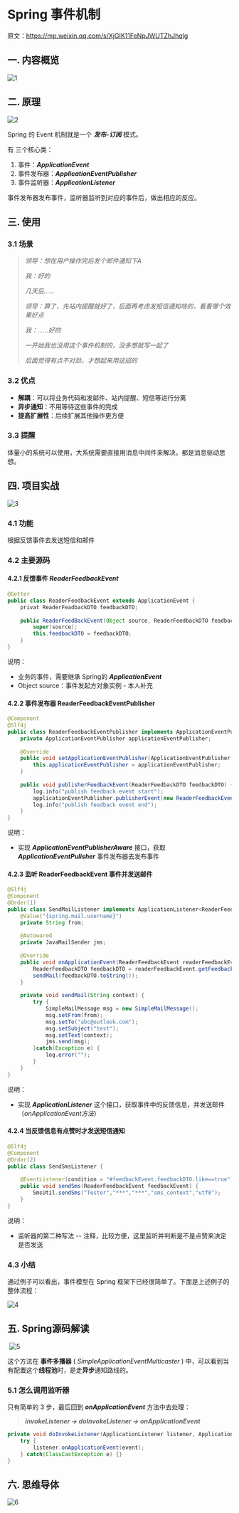 # Spring 事件机制

原文：https://mp.weixin.qq.com/s/XjGIK11FeNpJWUTZhJhqlg



## 一. 内容概览

![1](./images/Spring_Event/1.webp)

## 二. 原理

![2](./images/Spring_Event/2.webp)

Spring 的 Event 机制就是一个 ***发布-订阅*** 模式。

有 三个核心类：

1. 事件：***ApplicationEvent***
2. 事件发布器：***ApplicationEventPublisher***
3. 事件监听器：***ApplicationListener***

事件发布器发布事件，监听器监听到对应的事件后，做出相应的反应。

## 三. 使用

### 3.1 场景

> *领导：想在用户操作完后发个邮件通知下A*
>
> *我：好的*
>
> *几天后……*
>
> *领导：算了，先站内提醒就好了，后面再考虑发短信通知啥的，看看哪个效果好点*
>
> *我：……好的*
>
> *一开始我也没用这个事件机制的，没多想就写一起了*
>
> *后面觉得有点不对劲，才想起来用这招的*

### 3.2 优点

* **解耦**：可以将业务代码和发邮件、站内提醒、短信等进行分离
* **异步通知**：不用等待这些事件的完成
* **提高扩展性**：后续扩展其他操作更方便

### 3.3 提醒

体量小的系统可以使用，大系统需要直接用消息中间件来解决。都是消息驱动思想。

## 四. 项目实战

![3](./images/Spring_Event/3.webp)

### 4.1 功能

根据反馈事件去发送短信和邮件

### 4.2 主要源码

#### 4.2.1 反馈事件 *ReaderFeedbackEvent*

```java
@Getter
public class ReaderFeedbackEvent extends ApplicationEvent {
    privat ReaderFeadbackDTO feedbackDTO;
    
    public ReaderFeedBackEvent(Object source, ReaderFeedbackDTO feadbackDTO) {
        super(source);
        this.feedbackDTO = feedbackDTO;
    }
}
```

说明：

* 业务的事件，需要继承 Spring的 ***ApplicationEvent***
* Object source：事件发起方对象实例 - 本人补充

#### 4.2.2 事件发布器 ReaderFeedbackEventPublisher

```java
@Component
@Slf4j
public class ReaderFeedbackEventPublisher implements ApplicationEventPublisherAware {
    private ApplicationEventPublisher applicationEventPublisher;
    
    @Override
    public void setApplicationEventPublisher(ApplicationEventPublisher applicationEventPublisher) {
        this.applicationEventPublisher = applicationEventPublisher;
    }
    
    public void publisherFeedbackEvent(ReaderFeedbackDTO feedbackDTO) {
        log.info("publish feedback event start");
        applicationEventPublisher.publisherEvent(new ReaderFeedbackEvent(this, feedbackDTO));
        log.info("publish feedback event end");
    }
}
```

说明：

* 实现 ***ApplicationEventPublisherAware*** 接口，获取 ***ApplicationEventPulisher*** 事件发布器去发布事件

#### 4.2.3 监听 ReaderFeedbackEvent 事件并发送邮件

```java
@Slf4j
@Component
@Order(1)
public class SendMailListener implements ApplicationListener<ReaderFeedbackEvent> {
	@Value("{spring.mail.username}")
    private String from;
    
    @Autowared
    private JavaMailSender jms;
    
    @Override
    public void onApplicationEvent(ReaderFeedbackEvent readerFeedbackEvent) {
        ReaderFeedbackDTO feedbackDTO = readerFeedbackEvent.getFeedbackDTO();
        sendMail(feedbackDTO.toString());
    }
    
    private void sendMail(String context) {
        try {
            SimpleMailMessage msg = new SimpleMailMessage();
            msg.setFrom(from);
            msg.setTo("abc@outlook.com");
            msg.setSubject("test");
            msg.setText(context);
            jms.send(msg);
        }catch(Exception e) {
            log.error("");
        }
    }
}
```

说明：

* 实现 ***ApplicationListener*** 这个接口，获取事件中的反馈信息，并发送邮件（*onApplicationEvent方法*）

#### 4.2.4 当反馈信息有点赞时才发送短信通知

```java
@Slf4j
@Component
@Order(2)
public class SendSmsListener {
    
    @EventListener(condition = "#feedbackEvent.feedbackDTO.like==true")
    public void sendSms(ReaderFeedbackEvent feedbackEvent) {
        SmsUtil.sendSms("Tester","***","***","sms_context","utf8");        
    }
}
```

说明：

* 监听器的第二种写法 -- 注释，比较方便，这里监听并判断是不是点赞来决定是否发送

### 4.3 小结

通过例子可以看出，事件模型在 Spring 框架下已经很简单了。下面是上述例子的整体流程：

![4](./images/Spring_Event/4.webp)



## 五. Spring源码解读

​        ![5](./images/Spring_Event/5.webp)

这个方法在 **事件多播器** ( *SimpleApplicationEventMulticaster* ) 中，可以看到当有配置这个**线程池**时，是走**异步**通知路线的。

### 5.1 怎么调用监听器

只有简单的 3 步，最后回到 ***onApplicationEvent*** 方法中去处理：

> ***invokeListener -> doInvokeListener -> onApplicationEvent***

```java
private void doInvokeListener(ApplicationListener listener, ApplicationEvent event) {
    try {
        listener.onApplicationEvent(event);
    } catch(ClassCastException e) {}
}
```

## 六. 思维导体

![6](./images/Spring_Event/6.webp)